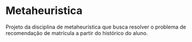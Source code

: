 # Metaheuristica
Projeto da disciplina de metaheurística que busca resolver o problema de recomendação de matrícula a partir do histórico do aluno.
